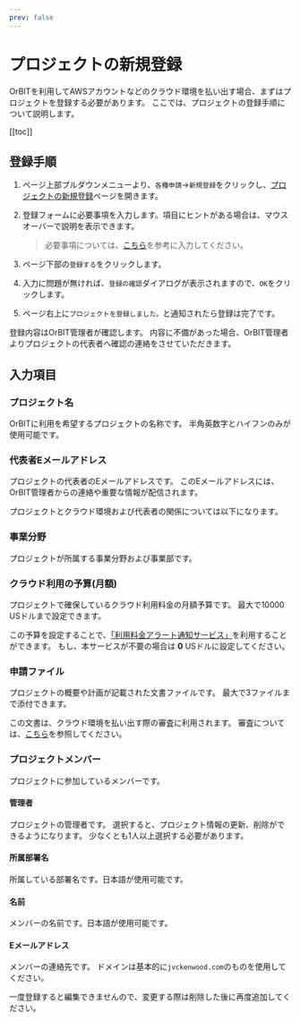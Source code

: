 ```yaml
---
prev: false
---
```


# プロジェクトの新規登録
OrBITを利用してAWSアカウントなどのクラウド環境を払い出す場合、まずはプロジェクトを登録する必要があります。
ここでは、プロジェクトの登録手順について説明します。

[[toc]]

## 登録手順
1. ページ上部プルダウンメニューより、`各種申請`→`新規登録`をクリックし、[プロジェクトの新規登録](/request/create-project.html)ページを開きます。
2. 登録フォームに必要事項を入力します。項目にヒントがある場合は、マウスオーバーで説明を表示できます。
   > 必要事項については、[こちら](#入力項目)を参考に入力してください。

3. ページ下部の`登録する`をクリックします。
4. 入力に問題が無ければ、`登録の確認`ダイアログが表示されますので、`OK`をクリックします。
<CaptionedImage src="project_create_dialog.png" caption=""/>

5. ページ右上に`プロジェクトを登録しました。`と通知されたら登録は完了です。
<CaptionedImage src="project_success_notice.png" caption=""/>

登録内容はOrBIT管理者が確認します。
内容に不備があった場合、OrBIT管理者よりプロジェクトの代表者へ確認の連絡をさせていただきます。

## 入力項目
### プロジェクト名
<Badge text="編集不可" type="error" vertical="bottom"/>
OrBITに利用を希望するプロジェクトの名称です。
半角英数字とハイフンのみが使用可能です。

### 代表者Eメールアドレス
プロジェクトの代表者のEメールアドレスです。
このEメールアドレスには、OrBIT管理者からの連絡や重要な情報が配信されます。

プロジェクトとクラウド環境および代表者の関係については以下になります。
<CaptionedImage src="project-manager.png" caption="プロジェクト代表者の範囲"/>

### 事業分野
<Badge text="編集不可" type="error" vertical="bottom"/>
プロジェクトが所属する事業分野および事業部です。

### クラウド利用の予算(月額)
プロジェクトで確保しているクラウド利用料金の月額予算です。
最大で10000 USドルまで設定できます。

この予算を設定することで、[「利用料金アラート通知サービス」](/guide/aws/service/budget-alert.html)を利用することができます。
もし、本サービスが不要の場合は **0** USドルに設定してください。

### 申請ファイル
プロジェクトの概要や計画が記載された文書ファイルです。
最大で3ファイルまで添付できます。

この文書は、クラウド環境を払い出す際の審査に利用されます。
審査については、[こちら](/guide/aws/service/account-management.html#審査)を参照してください。

### プロジェクトメンバー
プロジェクトに参加しているメンバーです。

#### 管理者
プロジェクトの管理者です。
選択すると、プロジェクト情報の更新、削除ができるようになります。
少なくとも1人以上選択する必要があります。

#### 所属部署名
所属している部署名です。日本語が使用可能です。

#### 名前
メンバーの名前です。日本語が使用可能です。

#### Eメールアドレス
<Badge text="編集不可" type="error" vertical="bottom"/>

メンバーの連絡先です。
ドメインは基本的に`jvckenwood.com`のものを使用してください。

一度登録すると編集できませんので、変更する際は削除した後に再度追加してください。